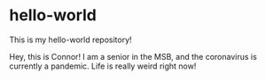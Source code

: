 # hello-world
This is my hello-world repository!


Hey, this is Connor! I am a senior in the MSB, and the coronavirus is currently a pandemic. Life is really weird right now!
